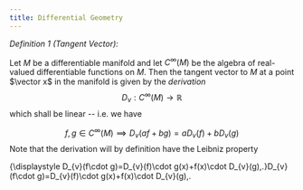 ```yaml
---
title: Differential Geometry
---
```


*Definition 1 (Tangent Vector):*

Let $M$ be a differentiable manifold and let $C^\infty(M)$ be the algebra of real-valued differentiable functions on $M$. 
Then the tangent vector to $M$ at a point $\vector x$ in the manifold is given by the *derivation* 
$$
D_{v}: C^\infty (M)\rightarrow {\mathbb  {R}}
$$ 
which shall be linear -- i.e. we have

$$
f,g \in C^\infty(M) \implies D_{v}(af+bg)=aD_{v}(f)+bD_{v}(g)
$$
Note that the derivation will by definition have the Leibniz property

{\displaystyle D_{v}(f\cdot g)=D_{v}(f)\cdot g(x)+f(x)\cdot D_{v}(g)\,.}D_{v}(f\cdot g)=D_{v}(f)\cdot g(x)+f(x)\cdot D_{v}(g)\,.
